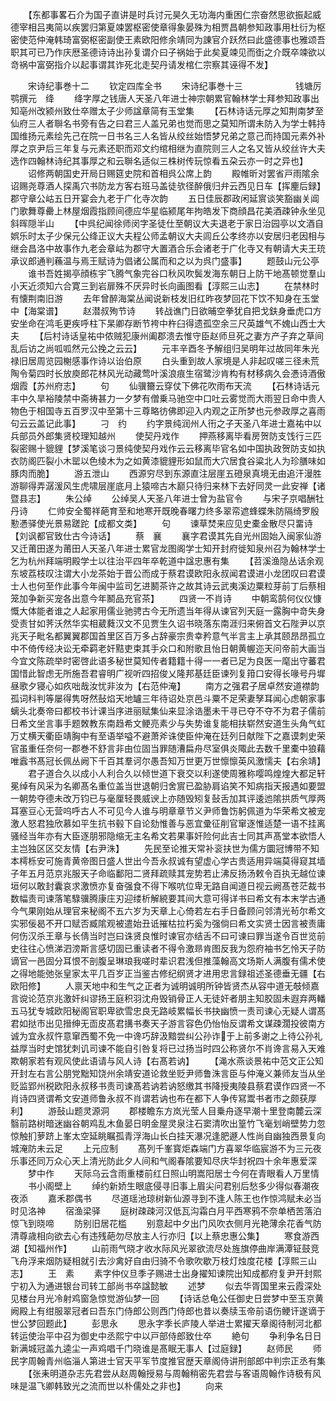 <!-- { "loadSidebar": true } -->
　　【东都事畧石介为国子直讲是时兵讨元昊久无功海内重困仁宗奋然思欲振起威德宰相吕夷简以疾罢归第夏竦罢枢密使章得象晏殊为相贾昌朝参知政事用杜衍为枢密使范仲淹韩琦富弼枢密副使王素欧阳修余靖同为諌官介跃然曰此盛德事也雅颂吾职其可已乃作庆厯圣德诗诗出孙复谓介曰子祸始于此矣夏竦见而衘之介既卒竦欲以竒祸中富弼指介以起事谓其诈死北走契丹请发棺仁宗察其诬得不发】







　　宋诗纪事巻十二
　　钦定四库全书
　　宋诗纪事巻十三　　　　　　钱塘厉鹗撰元　绛
　　绛字厚之钱唐人天圣八年进士神宗朝累官翰林学士拜参知政事出知亳州改颍州致仕卒赠太子少师諡章简有玉堂集
　　【石林诗话元厚之知荆南梦至仙府三人者聨名书旁有告之曰君三人盖兄弟也觉而思之莫知所谓未防入为学士韩持国维扬元素绘先己在院一日书名三人名皆从绞丝始悟梦兄弟之意己而持国元素外补厚之京尹后三年复与元素还职而邓文约绾相继为直院则三人之名又皆从绞丝许大夫选作四翰林诗纪其事厚之和云聨名适似三株树传玩惊看五朶云亦一时之异也】
　　诏修两朝国史开局日赐筵史院和首相呉公席上韵
　　殿帷昕对罢省戸雨隂余诏赐尧尊酒人探禹穴书防龙方客右班马盖徒欤径醉俄归弁云西见日车【挥麈后録】郡守章公岵五日开宴会九老于广化寺次韵
　　五日佳辰郡政闲延賔谈笑豁幽关阊门歌舞尊罍上林屋烟霞指顾间德应华星临颍尾年拘皓发下商顔昌花美酒疎钟永坐见斜晖隠半山
　　【中呉纪闻徐师闵字圣徒仕至朝议大夫退老于家日治园亭以文酒自娯乐时太子少保元公绛正议大夫程公师孟朝议大夫闾丘公孝终亦以安居归老因相与继会昌洛中故事作九老会章岵为郡守大置酒合乐会诸老于广化寺又有朝请大夫王珫承议郎通判蘓温与焉王赋诗为倡诸公属而和之以为呉门盛事】
　　题鼓山元公亭
　　谁书吾姓揭亭顔栋宇飞腾气象完谷口秋风吹鬓发海东朝日上防干地髙顿觉羣山小天近须知六合寛三到岩扉殊不厌异时长向画图看【淳熙三山志】
　　在禁林时有懐荆南旧游
　　去年曾醉海棠丛闻说新枝发旧红昨夜梦回花下饮不知身在玉堂中【海棠谱】
　　赵潜叔殉节诗
　　转战谯门日欲晡空拳犹自把戈鈇身垂虎口方安坐命在鸿毛更疾呼柱下杲卿存断节袴中杵臼得遗孤空余三尺英雄气不媿山西士大夫
　　【后村诗话皇祐中侬贼犯康州阖郡溃去惟守臣赵师旦死之妻方产子弃之草间乱后访之尚呱呱然元公挽之云云】
　　元丰辛酉冬予解组归吴明年过故同年朱光禄旧居周览园榭感事作诗以诒伯原
　　白头重到故人家境是人非起叹嗟三径未荒陶令菊四时长放庾郎花林风光动藏莺叶溪浪痕生宿鹭沙肯构有材移病久会慿诗酒傲烟霞【苏州府志】
　　句
　　仙骥籋云穿仗下佛花吹雨布天流
　　【石林诗话元丰中久旱裕陵禁中斋祷甚力一夕梦有僧乗马驰空中口吐云雾觉而大雨翌日命中贵人物色于相国寺五百罗汉中至第十三尊略彷佛即迎入内观之正所梦也元参政厚之喜雨句云云盖记此事】
　　刁　约
　　约字景纯润州人衎之子天圣八年进士嘉祐中以兵部员外郎集贤校理知越州
　　使契丹戏作
　　押燕移离毕看房贺防支饯行三匹裂密赐十貔貍【梦溪笔谈刁景纯使契丹戏作云云移离毕官名如中国执政贺防支如执衣防阁匹裂小木罂以色绫木为之如黄漆貔貍形如鼠而大穴居食谷粱北人为珍膳味如豚肉而脆】
　　游五泄山
　　西源穷尽到东源直注层崖五磴泉真境无由追汗漫胜游聊得弄潺湲风生虎啸层崖底月上猿啼古木巅只待归来林下去好同灵一此安禅【诸暨县志】
　　朱公绰
　　公绰吴人天圣八年进士曾为盐官令
　　与宋子京唱酬牡丹诗
　　仁帅安全蜀祥葩育至和地寒开既晚春曙力终多翠帟遮蜂蝶朱防隔绮罗殷懃慿驿使光景易蹉跎【成都文类】
　　句
　　谏草焚来应见史橐金散尽只畱诗【刘讽都官致仕古今诗话】
　　蔡　襄
　　襄字君谟其先自光州固始入闽家仙游又迁莆田遂为莆田人天圣八年进士累官龙图阁学士知开封府徙知泉州召为翰林学士乞为杭州拜端明殿学士以往治平四年卒乾道中諡忠惠有集
　　【苕溪渔隐丛话余观东坡荔枝叹注谓大小龙茶始于晋公而成于蔡君谟欧阳永叔闻君谟进小龙团叹曰君谟士人也何至作此事今年闽中监司乞进鬭茶许之故其诗云武夷溪边粟粒芽前丁后蔡相笼加争新买宠各出意今年鬭品充官茶】
　　四贤一不肖诗
　　中朝鸾鹄何仪仪慷慨大体能者谁之人起家用儒业驰骋古今无所遗当年得从谏官列天庭一露胸中竒失身受责甘如荠沃然华实相葳蕤汉文不见贾生久诏书晓落东南涯归来俯首文石陛尹以京兆天子毗名都翼翼郡国首里区百万多占辞豪宗贵幸矜意气半言主上承其颐昂昂孤立中不倚传经决讼无牵羁老奸黠吏束其手众口和附歌且怡日朝黄幄迩天问帝前大画当今宜文陈疏举时密啓此语多秘世莫知传者籍籍十得一一者已足为良医一麾出守蕃君国惜此智虑无所施吾君睿明广视听四招俊乂隆邦基廷臣谏列复箝口安得长喙号丹墀昼歌夕寝心如疚咄哉汝忧非汝为【右范仲淹】
　　南方之强君子居卓然安道襟韵孤词科判等屡得隽呀然鼔焰天地罏三年待诏处京邑斗粟不足荣妻孥耳闻心虑朝家事螭头北奏帝曰都校书计课当序进丽赋集仙来显涂诰墨未干寻已夺不夺不为君子儒前日希文坐言事手题敇教东南趋希文鲠亮素少与失势谁复能相扶崭然安道生头角气虹万丈横天衢臣靖胸中有至语举嗌不避萧斧诛使臣仲淹在廷列日献陛下之嘉谟刺史荣官虽重任奈何一郡巻不舒言非由位固当罪随漕扁舟尽室俱炎陬此去数千里橐中狼藉唯蠧书髙冠长佩丛阙下千百其羣诃尔愚吾知万世更万世懔懔英风激懦夫【右余靖】
　　君子道合久以成小人利合久以倾世道下衰交以利遂使周雅称嘤鸣煌煌大都足轩冕绰有风采为名卿髙名重位盖当世退朝归舍賔已盈胁肩谄笑不知病指天报遇如要盟一朝势夺德未改万钧已与毫厘轻畏威谀上亦随毁矧复鼔舌加其评逶迆隂拱质气厚两耳塞豆心无营呜呼古人不可见今人谁与明章章节义尹师鲁饬躬佩道为华荣希文被宠激人怒君独欣慕如平生抗书毂下自论劾惟善与恶宜彚征削官窜逐惟适楚一语不挂离骚经当年亦有大臣逐朋邪隐缩无主名希文若果事奸险何此吉士同其声髙堂本欲悟人主岂独区区交友情【右尹洙】
　　先民至论推天常补衮扶世为儒方圜冠博带不知本樗栎安可施青黄帝图日盛人世出今吾永叔诚有望虚心学古贵适用异端莫得窥其墙子年五月范京兆服天子命临鄱阳二贤拜疏赎其宠势若止沸反扬汤敕令百执无越位谏垣何以敢封囊哀求激愤亦复奋强食不得下喉吭位卑无路自闻道日视云阙髙苍茫裁书数幅责司谏落笔騄骥腾康庄刃迎缕析解綂要其间大意可得详书曰希文有本末学古通今气果刚始从理官来秘阁不五六岁为天章上心倚若左右手日备顾问邻清光茍尔希文实邪佞曷不开口赋否臧隂观被遣始丑诋摧枯拉朽奚为强倘曰希文实贤士因言被责庸何伤汉杀王章与长倩当时岂曰诛贤良惟时谏官亦结舌不曰可谏曰罪当遂令百世览前史往往心愤涕泗滂斯言感切固已重读者不得令激昻肯图反我为怨府袖书乞怜天子防谪官一邑固分耳恨不剖腹呈琳琅我嗟时辈识君浅但推藻翰高文场斯人满腹有儒术使之得地能弛张皇家太平几百岁正当鉴古修纪纲贤才进用忠言録祖述圣德垂无疆【右欧阳修】
　　人禀天地中和生气之正者为诚明诚明所钟皆贤杰从容中道无攲倾嘉言谠论范京兆激奸纠谬扬王庭积羽沈舟毁销骨正人无徒奸者朋主知胶固未遐弃两轓五马犹专城欧阳秘阁官职卑欲雪忠良无路岐累幅长书抉幽愤一责司谏心无疑人谓髙君如挞市出见搢绅无靣皮髙君搆书奏天子游言容色仍怡怡反谓希文谋疎濶投彼南方诚为宜永叔忤意窜西蜀不免一中谗巧辞汲黯尝纠公孙诈于上前多谢之上待公孙礼益厚当时史馆犹刺讥司谏不能自引咎复将已过扬当时四公称贤尔不肖谗言易入天难欺朝家若有观风使此语请与风人诗【右髙若讷】
　　【渑水燕谈景祐中范文正公知开封左右言公朋党黜知饶州余靖安道论救坐贬尹师鲁洙言臣与仲淹义兼师友当从坐贬监郢州税欧阳永叔移书责司谏髙若讷若讷怒缴其书降授夷陵县蔡君谟作四贤一不肖诗四贤谓希文安道师鲁永叔不肖谓若讷也布在都下人争传冩鬻书者市之颇获厚利】
　　游鼔山题灵源洞
　　郡楼瞻东方岚光莹人目乗舟逐早潮十里登南麓云深翳前路树暗迷幽谷朝鸡乱木鱼晏日明金屋灵泉注石窦清吹出篁竹飞毫划峭壁势力忽惊触扪萝跻上峯太空延眺瞩孤青浮海山长白挂天瀑况逢肥遯人性尚自幽独西景复向城淹防未云足
　　上元应制
　　髙列千峯寳炬森端门方喜翠华临宸游不为三元夜乐事还同万众心天上清光防此夕人间和气阁春隂要知尽庆华封祝四十余年惠爱深
　　梦中作
　　天际乌云含雨重楼前红日照山明嵩阳居士今何在青眼看人万里情
　　书小阁壁上
　　绰约新娇生眼底侵寻旧事上眉尖问君别后愁多少得似春潮夜夜添
　　嘉禾郡偶书
　　尽道瑶池琼树新仙源寻到不逢人陈王也作惊鸿赋未必当时见洛神
　　宿渔梁驿
　　庭树疎疎河汉低瓦沟霜白月平西寒鸦不奈单栖苦落泊惊飞到晓啼
　　防别旧居花槛
　　别意起中夕出门风吹衣侧月光艳薄余花香气防清尊歳相向欲去心有违残葩勿尽放主人行亦归【以上蔡忠惠公集】
　　寒食游西湖【知福州作】
　　山前雨气晓才收水际风光翠欲流尽处旌旗停曲岸满潭钲鼓竞飞舟浮来烟防疑相就引去沙禽好自由归骑不令歌吹歇万枝灯烛度花楼【淳熙三山志】
　　王　素
　　素字仲仪旦季子赐进士出身擢知谏院出知成都府复尹开封熙宁初入为通进银台司转工部尚书卒諡懿敏
　　述梦
　　似去华胥国里来云霞深处见楼台月光冷射鸡窗急惊觉游仙梦一回
　　【诗话总龟公任御史日尝梦中至玉京黄阙殿上有绀服翠冠者曰吾东门侍郎公则西门侍郎也昔以奏牍玉帝前语伤鲠讦遂谪于世公梦回题此】
　　彭思永
　　思永字季长庐陵人举进士累擢天章阁待制河北都转运使治平中召为御史中丞熙宁中以戸部侍郎致仕卒
　　絶句
　　争利争名日日新满城冠盖九逵尘一声鸡唱千门晓谁是髙眠无事人【过庭録】
　　赵师民
　　师民字周翰青州临淄人第进士官天平军节度推官歴天章阁侍讲刑部郎中判宗正丞有集
　　【张耒明道杂志先君尝从赵周翰授易与周翰稍密先君尝与客语周翰作诗极有风味是温飞卿韩致光之流而世以朴儒处之非也】
　　向来
